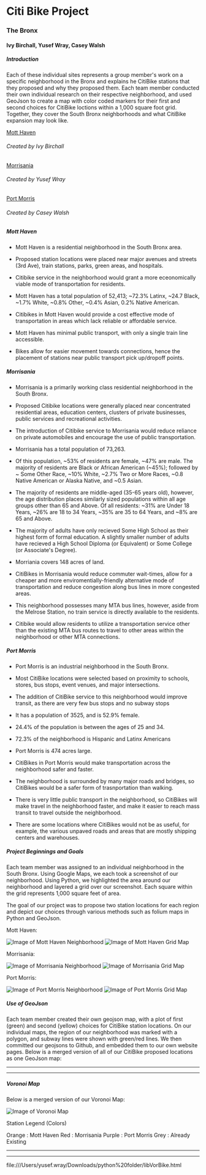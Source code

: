 # Citi Bike Project                                           
### The Bronx
#### Ivy Birchall, Yusef Wray, Casey Walsh

##### Introduction
Each of these individual sites represents a group member's work on a specific neighborhood in the Bronx and explains he CitiBike stations that they proposed and why they proposed them. Each team member conducted their own individual research on their respective neighborhood, and used GeoJson to create a map with color coded markers for their first and second choices for CitiBike loctions within a 1,000 square foot grid. Together, they cover the South Bronx neighborhoods and what CitiBike expansion may look like. 

[Mott Haven](https://ivybirch.github.io/Honors-Bike-Website-Test/)
###### Created by Ivy Birchall

[Morrisania](https://yukiyoshimatsu.github.io/morrisania_neighborhood)
###### Created by Yusef Wray

[Port Morris](http://caseywalsh22.github.io/HC1-Neighborhood) 
###### Created by Casey Walsh

##### Mott Haven
* Mott Haven is a residential neighborhood in the South Bronx area. 
* Proposed station locations were placed near major avenues and streets (3rd Ave), train stations, parks, green areas, and hospitals.
* Citibike service in the neighborhood would grant a more eceonomically viable mode of transportation for residents.

* Mott Haven has a total population of 52,413; ~72.3% Latinx, ~24.7 Black, ~1.7% White, ~0.8% Other, ~0.4% Asian, 0.2% Native American.

* Citibikes in Mott Haven would provide a cost effective mode of transportation in areas which lack reliable or affordable service.
* Mott Haven has minimal public transport, with only a single train line accessible. 
* Bikes allow for easier movement towards connections, hence the placement of stations near public transport pick up/dropoff points.

##### Morrisania
* Morrisania is a primarily working class residential neighborhood in the South Bronx.
* Proposed Citibike locations were generally placed near concentrated residential areas, education centers, clusters of private businesses, public services and recreational activities.
* The introduction of Citibike service to Morrisania would reduce reliance on private automobiles and encourage the use of public transportation.

* Morrisania has a total population of 73,263.
* Of this population, ~53% of residents are female, ~47% are male. The majority of residents are Black or African American (~45%); followed by ~ Some Other Race, ~10% White, ~2.7% Two or More Races, ~0.8 Native American or Alaska Native, and ~0.5 Asian.
* The majority of residents are middle-aged (35-65 years old), however, the age distribution places similarly sized populations within all age groups other than 65 and Above. Of all residents: ~31% are Under 18 Years, ~26% are 18 to 34 Years, ~35% are 35 to 64 Years, and ~8% are 65 and Above. 
* The majority of adults have only recieved Some High School as their highest form of formal education. A slightly smaller number of adults have recieved a High School Diploma (or Equivalent) or Some College (or Associate's Degree).
* Morriania covers 148 acres of land.

* CitiBikes in Morrisania would reduce commuter wait-times, allow for a cheaper and more enviromentially-friendly alternative mode of transportation and reduce congestion along bus lines in more congested areas.
* This neighborhood possesses many MTA bus lines, however, aside from the Melrose Station, no train service is directly available to the residents. 
* Citibike would allow residents to utilize a transportation service other than the existing MTA bus routes to travel to other areas within the neighborhood or other MTA connections. 
 
##### Port Morris 
* Port Morris is an industrial neighborhood in the South Bronx.
* Most CitiBike locations were selected based on proximity to schools, stores, bus stops, event venues, and major intersections.
* The addition of CitiBike service to this neighborhood would improve transit, as there are very few bus stops and no subway stops

* It has a population of 3525, and is 52.9% female.
* 24.4% of the population is between the ages of 25 and 34.
* 72.3% of the neighborhood is Hispanic and Latinx Americans
* Port Morris is 474 acres large.

* CitiBikes in Port Morris would make transportation across the neighborhood safer and faster.
* The neighborhood is surrounded by many major roads and bridges, so CitiBikes would be a safer form of trasnportation than walking.
* There is very little public transport in the neighborhood, so CitiBikes will make travel in the neighborhood faster, and make it easier to reach mass transit to travel outside the neighborhood.
* There are some locations where CitiBikes would not be as useful, for example, the various unpaved roads and areas that are mostly shipping centers and warehouses.
 
##### Project Beginnings and Goals
 
Each team member was assigned to an individual neighborhood in the South Bronx. Using Google Maps, we each took a screenshot of our neighborhood. Using Python, we highlighted the area around our neighborhood and layered a grid over our screenshot. Each square within the grid represents 1,000 square feet of area. 

The goal of our project was to propose two station locations for each region and depict our choices through various methods such as folium maps in Python and GeoJson. 

Mott Haven:

![Image of Mott Haven Neighborhood](https://github.com/YukiYoshimatsu/morrisania_neighborhood/master/mott_highlight.png)
![Image of Mott Haven Grid Map](https://github.com/YukiYoshimatsu/morrisania_neighborhood/master/mott_grid.png)

Morrisania:

![Image of Morrisania Neighborhood](https://github.com/YukiYoshimatsu/morrisania_neighborhood/master/mor_border.png)
![Image of Morrisania Grid Map](https://github.com/YukiYoshimatsu/morrisania_neighborhood/master/mor_grid.png)
 
Port Morris:

![Image of Port Morris Neighborhood](https://github.com/caseywalsh22/HC1-Neighborhood/master/bettergooglemaps.png)
![Image of Port Morris Grid Map](https://github.com/caseywalsh22/HC1-Neighborhood/master/actualfinalgooglemaps.png)


##### Use of GeoJson

Each team member created their own geojson map, with a plot of first (green) and second (yellow) choices for CitiBike station locations. On our individual maps, the region of our neighborhood was marked with a polygon, and subway lines were shown with green/red lines. We then committed our geojsons to Github, and embedded them to our own website pages. 
Below is a merged version of all of our CitiBike proposed locations as one GeoJson map:

***
<script src="https://embed.github.com/view/geojson/IvyBirch/Bronx-Citi-Bikes/master/map (6).geojson	"></script>
***

##### Voronoi Map
Below is a merged version of our Voronoi Map:

![Image of Voronoi Map](https://github.com/YukiYoshimatsu/Bronx-Citi-Bikes/blob/master/combined_vor.png "vor")

Station Legend (Colors)

Orange : Mott Haven
Red : Morrisania
Purple : Port Morris
Grey : Already Existing

***
<script src="https://embed.github.com/view/geojson/YukiYoshimatsu/Bronx-Citi-Bikes/master/combined_geo.geojson"></script>
***


file:///Users/yusef.wray/Downloads/python%20folder/libVorBike.html


